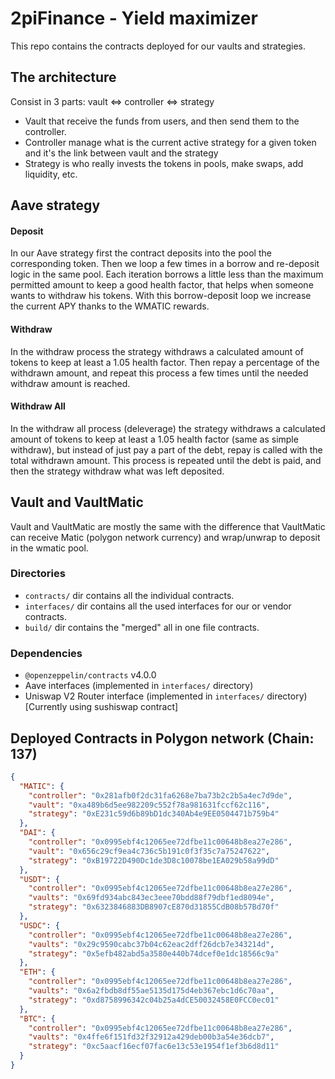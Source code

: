 # 2piFinance - Yield maximizer

This repo contains the contracts deployed for our vaults and strategies.

## The architecture
Consist in 3 parts: vault <=> controller <=> strategy

- Vault that receive the funds from users, and then send them to the controller.
- Controller manage what is the current active strategy for a given token and it's the link between vault and the strategy
- Strategy is who really invests the tokens in pools, make swaps, add liquidity, etc.

## Aave strategy

#### Deposit
In our Aave strategy first the contract deposits into the  pool the corresponding token.
Then we loop a few times in a borrow and re-deposit logic in the same pool.
Each iteration borrows a little less than the maximum permitted amount to keep a good health factor,
that helps when someone wants to withdraw his tokens.  With this borrow-deposit loop we increase the
current APY thanks to the WMATIC rewards.

#### Withdraw
In the withdraw process the strategy withdraws a calculated
amount of tokens to keep at least a 1.05 health factor. Then repay a percentage of the withdrawn amount,
and repeat this process a few times until the needed withdraw amount is reached.

#### Withdraw All
In the withdraw all process (deleverage) the strategy withdraws a calculated
amount of tokens to keep at least a 1.05 health factor (same as simple withdraw), but instead of
just pay a part of the debt, repay is called with the total withdrawn amount. This process is
repeated until the debt is paid, and then the strategy withdraw what was left deposited.


## Vault and VaultMatic
Vault and VaultMatic are mostly the same with the difference that VaultMatic can
receive Matic (polygon network currency) and wrap/unwrap to deposit in the wmatic pool.

### Directories
- `contracts/` dir contains all the individual contracts.
- `interfaces/` dir contains all the used interfaces for our or vendor contracts.
- `build/` dir contains the "merged" all in one file contracts.

### Dependencies
- `@openzeppelin/contracts` v4.0.0
- Aave interfaces (implemented in `interfaces/` directory)
- Uniswap V2 Router interface (implemented in `interfaces/` directory) [Currently using sushiswap contract]

## Deployed Contracts in Polygon network (Chain: 137)
```json
{
  "MATIC": {
    "controller": "0x281afb0f2dc31fa6268e7ba73b2c2b5a4ec7d9de",
    "vault": "0xa489b6d5ee982209c552f78a981631fccf62c116",
    "strategy": "0xE231c59d6b89bD1dc340Ab4e9EE0504471b759b4"
  },
  "DAI": {
    "controller": "0x0995ebf4c12065ee72dfbe11c00648b8ea27e286",
    "vault": "0x656c29cf9ea4c736c5b191c0f3f35c7a75247622",
    "strategy": "0xB19722D490Dc1de3D8c10078be1EA029b58a99dD"
  },
  "USDT": {
    "controller": "0x0995ebf4c12065ee72dfbe11c00648b8ea27e286",
    "vaults": "0x69fd934abc843ec3eee70bdd88f79dbf1ed8094e",
    "strategy": "0x6323846883DB8907cE870d31855CdB08b57Bd70f"
  },
  "USDC": {
    "controller": "0x0995ebf4c12065ee72dfbe11c00648b8ea27e286",
    "vaults": "0x29c9590cabc37b04c62eac2dff26dcb7e343214d",
    "strategy": "0x5efb482abd5a3580e440b74dcef0e1dc18566c9a"
  },
  "ETH": {
    "controller": "0x0995ebf4c12065ee72dfbe11c00648b8ea27e286",
    "vaults": "0x6a2fbdb8df55ae5135d175d4eb367ebc1d6c70aa",
    "strategy": "0xd8758996342c04b25a4dCE50032458E0FCC0ec01"
  },
  "BTC": {
    "controller": "0x0995ebf4c12065ee72dfbe11c00648b8ea27e286",
    "vaults": "0x4ffe6f151fd32f32912a429deb00b3a54e36dcb7",
    "strategy": "0xc5aacf16ecf07fac6e13c53e1954f1ef3b6d8d11"
  }
}
```
